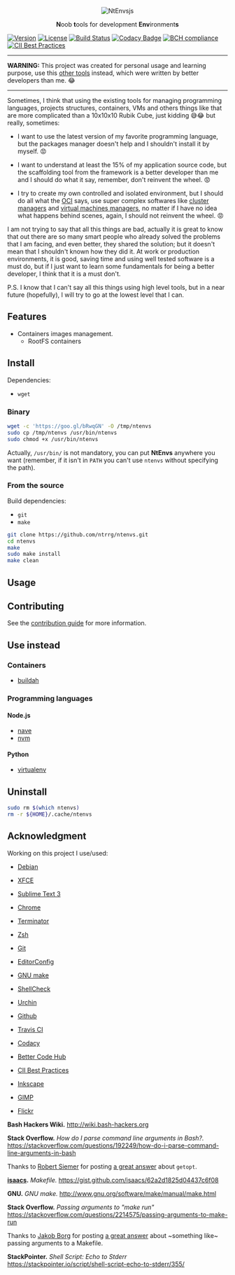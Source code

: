 <p align="center">
  <img alt="NtEnvsjs"
    src="https://farm5.staticflickr.com/4766/25403022337_ec5c7117f0_m_d.jpg"/>
</p>

<p align="center">
  <strong>N</strong>oob
  <strong>t</strong>ools for
  development <strong>Env</strong>ironment<strong>s</strong>
</p>

[![Version](https://img.shields.io/badge/version-0.1.0-blue.svg)](https://github.com/ntrrg/ntenvs/releases/tag/0.1.0)
[![License](https://img.shields.io/badge/license-MIT-blue.svg)](https://github.com/ntrrg/ntenvs/raw/master/LICENSE)
[![Build Status](https://travis-ci.org/ntrrg/ntenvs.svg?branch=master)](https://travis-ci.org/ntrrg/ntenvs)
[![Codacy Badge](https://api.codacy.com/project/badge/Grade/0c4d0af32a7f4ebcb13c066a606b4d22)](https://www.codacy.com/app/ntrrg/ntenvs?utm_source=github.com&amp;utm_medium=referral&amp;utm_content=ntrrg/ntenvs&amp;utm_campaign=Badge_Grade)
[![BCH compliance](https://bettercodehub.com/edge/badge/ntrrg/ntenvs?branch=master)](https://bettercodehub.com/results/ntrrg/ntenvs)
[![CII Best Practices](https://bestpractices.coreinfrastructure.org/projects/1644/badge)](https://bestpractices.coreinfrastructure.org/projects/1644)

---

**WARNING:** This project was created for personal usage and learning purpose, use this [other tools](#use-instead) instead, which were written by better developers than me. 😂

---

Sometimes, I think that using the existing tools for managing programming languages, projects structures, containers, VMs and others things like that are more complicated than a 10x10x10 Rubik Cube, just kidding 😅😂 but really, sometimes:

* I want to use the latest version of my favorite programming language, but the packages manager doesn't help and I shouldn't install it by myself. 😡

* I want to understand at least the 15% of my application source code, but the scaffolding tool from the framework is a better developer than me and I should do what it say, remember, don't reinvent the wheel. 😡

* I try to create my own controlled and isolated environment, but I should do all what the [OCI](https://www.opencontainers.org/) says, use super complex softwares like [cluster managers](https://en.wikipedia.org/wiki/List_of_cluster_management_software) and [virtual machines managers](https://libvirt.org/apps.html), no matter if I have no idea what happens behind scenes, again, I should not reinvent the wheel. 😡

I am not trying to say that all this things are bad, actually it is great to know that out there are so many smart people who already solved the problems that I am facing, and even better, they shared the solution; but it doesn't mean that I shouldn't known how they did it. At work or production environments, it is good, saving time and using well tested software is a must do, but if I just want to learn some fundamentals for being a better developer, I think that it is a must don't.

P.S. I know that I can't say all this things using high level tools, but in a near future (hopefully), I will try to go at the lowest level that I can.

## Features

* Containers images management.
  * RootFS containers

<!--
* Programming languages version management.
* Projects scaffolding.
* Set of useful templates.
-->

## Install

Dependencies:

* `wget`

### Binary

```sh
wget -c 'https://goo.gl/bRwqGN' -O /tmp/ntenvs
sudo cp /tmp/ntenvs /usr/bin/ntenvs
sudo chmod +x /usr/bin/ntenvs
```

Actually, `/usr/bin/` is not mandatory, you can put **NtEnvs** anywhere you want (remember, if it isn't in `PATH` you can't use `ntenvs` without specifying the path).

### From the source

Build dependencies:

* `git`
* `make`

```sh
git clone https://github.com/ntrrg/ntenvs.git
cd ntenvs
make
sudo make install
make clean
```

## Usage

## Contributing

See the [contribution guide](CONTRIBUTING.md) for more information.

## Use instead

### Containers

* [buildah](https://github.com/projectatomic/buildah)

### Programming languages

#### Node.js

* [nave](https://github.com/isaacs/nave)
* [nvm](https://github.com/creationix/nvm)

#### Python

* [virtualenv](https://pypi.python.org/pypi/virtualenv)

## Uninstall

```sh
sudo rm $(which ntenvs)
rm -r ${HOME}/.cache/ntenvs
```

## Acknowledgment

Working on this project I use/used:

* [Debian](https://www.debian.org/)

* [XFCE](https://xfce.org/)

* [Sublime Text 3](https://www.sublimetext.com/3)

* [Chrome](https://www.google.com/chrome/browser/desktop/index.html)

* [Terminator](https://gnometerminator.blogspot.com/p/introduction.html)

* [Zsh](http://www.zsh.org/)

* [Git](https://git-scm.com/)

* [EditorConfig](http://editorconfig.org/)

* [GNU make](https://www.gnu.org/software/make/)

* [ShellCheck](https://www.shellcheck.net/)

* [Urchin](https://github.com/tlevine/urchin)

* [Github](https://github.com)

* [Travis CI](https://travis-ci.org)

* [Codacy](https://www.codacy.com/)

* [Better Code Hub](https://bettercodehub.com)

* [CII Best Practices](https://bestpractices.coreinfrastructure.org)

* [Inkscape](https://inkscape.org/en/)

* [GIMP](https://www.gimp.org/)

* [Flickr](https://www.flickr.com)

**Bash Hackers Wiki.** http://wiki.bash-hackers.org

**Stack Overflow.** *How do I parse command line arguments in Bash?.* https://stackoverflow.com/questions/192249/how-do-i-parse-command-line-arguments-in-bash

Thanks to [Robert Siemer](https://stackoverflow.com/users/825924/robert-siemer) for posting [a great answer](https://stackoverflow.com/a/29754866/6922685) about `getopt`.

**[isaacs](https://github.com/isaacs).** *Makefile.* https://gist.github.com/isaacs/62a2d1825d04437c6f08

**GNU.** *GNU make.* http://www.gnu.org/software/make/manual/make.html

**Stack Overflow.** *Passing arguments to "make run"* https://stackoverflow.com/questions/2214575/passing-arguments-to-make-run

Thanks to [Jakob Borg](https://stackoverflow.com/users/247563/jakob-borg) for posting [a great answer](https://stackoverflow.com/a/2214593) about ~something like~ passing arguments to a Makefile.

**StackPointer.** *Shell Script: Echo to Stderr* https://stackpointer.io/script/shell-script-echo-to-stderr/355/

